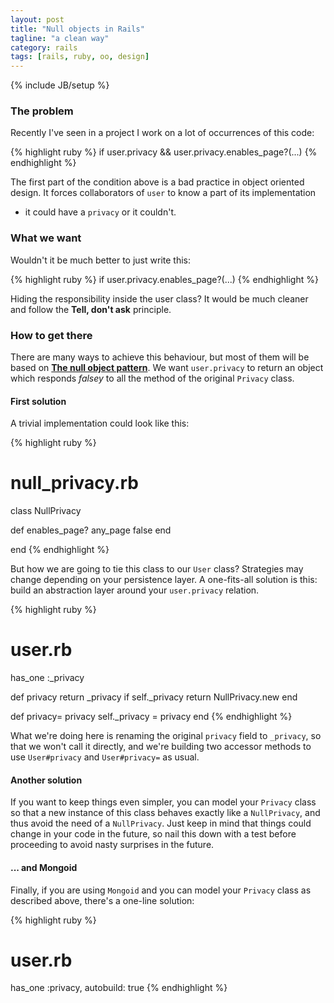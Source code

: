 ```yaml
---
layout: post
title: "Null objects in Rails"
tagline: "a clean way"
category: rails
tags: [rails, ruby, oo, design]
---
```

{% include JB/setup %}

### The problem

Recently I've seen in a project I work on a lot of occurrences of this code:

{% highlight ruby %}
if user.privacy && user.privacy.enables_page?(...)
{% endhighlight %}

The first part of the condition above is a bad practice in object oriented
design. It forces collaborators of `user` to know a part of its implementation
- it could have a `privacy` or it couldn't.

### What we want

Wouldn't it be much better to just write this:

{% highlight ruby %}
if user.privacy.enables_page?(...)
{% endhighlight %}

Hiding the responsibility inside the user class? It would be much cleaner and
follow the __Tell, don't ask__ principle.

### How to get there

There are many ways to achieve this behaviour, but most of them will be based
on [__The null object
pattern__](http://en.wikipedia.org/wiki/Null_Object_pattern). We want
`user.privacy` to return an object which responds _falsey_ to all the method of
the original `Privacy` class.

#### First solution

A trivial implementation could look like this:

{% highlight ruby %}
# null_privacy.rb

class NullPrivacy

  def enables_page? any_page
    false
  end

end
{% endhighlight %}

But how we are going to tie this class to our `User` class? Strategies may
change depending on your persistence layer. A one-fits-all solution is this:
build an abstraction layer around your `user.privacy` relation.

{% highlight ruby %}
# user.rb

  has_one :_privacy

  def privacy
    return _privacy if self._privacy
    return NullPrivacy.new
  end

  def privacy= privacy
    self._privacy = privacy
  end
{% endhighlight %}

What we're doing here is renaming the original `privacy` field to `_privacy`,
so that we won't call it directly, and we're building two accessor methods to
use `User#privacy` and `User#privacy=` as usual.

#### Another solution

If you want to keep things even simpler, you can model your `Privacy` class so
that a new instance of this class behaves exactly like a `NullPrivacy`, and
thus avoid the need of a `NullPrivacy`. Just keep in mind that things could
change in your code in the future, so nail this down with a test before
proceeding to avoid nasty surprises in the future.

#### ... and Mongoid

Finally, if you are using `Mongoid` and you can model your `Privacy` class as
described above, there's a one-line solution:

{% highlight ruby %}
  # user.rb

  has_one :privacy, autobuild: true
{% endhighlight %}




